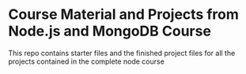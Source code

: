 # Course Material and Projects from Node.js and MongoDB Course

This repo contains starter files and the finished project files for all the projects contained in the complete node course 
